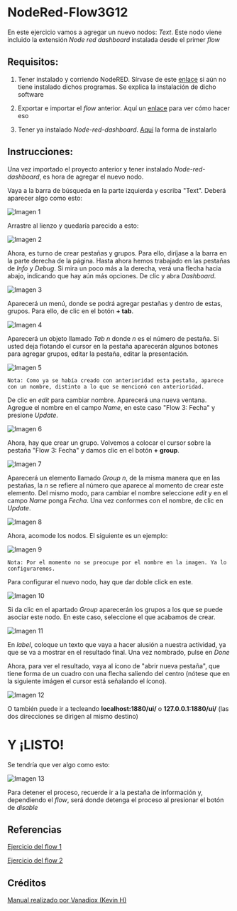 # NodeRed-Flow3G12

En este ejercicio vamos a agregar un nuevo nodos: _Text_. Este nodo viene incluido la extensión _Node red dashboard_ instalada desde el primer _flow_

## Requisitos: 

1. Tener instalado y corriendo NodeRED. Sírvase de este [enlace](https://github.com/Vanadiox/NodeRed-Flow1G12) si aún no tiene instalado dichos programas. Se explica la instalación de dicho software 

2. Exportar e importar el _flow_ anterior. Aquí un [enlace](https://github.com/Vanadiox/NodeRed-Flow2G12) para ver cómo hacer eso

3. Tener ya instalado _Node-red-dashboard_. [Aquí](https://github.com/Vanadiox/NodeRed-Flow1G12) la forma de instalarlo

## Instrucciones: 

Una vez importado el proyecto anterior y tener instalado _Node-red-dashboard_, es hora de agregar el nuevo nodo. 

Vaya a la barra de búsqueda en la parte izquierda y escriba "Text". Deberá aparecer algo como esto:

![Imagen 1]()

Arrastre al lienzo y quedaría parecido a esto:

![Imagen 2]()

Ahora, es turno de crear pestañas y grupos. Para ello, diríjase a la barra en la parte derecha de la página. Hasta ahora hemos trabajado en las pestañas de _Info_ y _Debug_. Si mira un poco más a la derecha, verá una flecha hacia abajo, indicando que hay aún más opciones. De clic y abra _Dashboard_.

![Imagen 3]()

Aparecerá un menú, donde se podrá agregar pestañas y dentro de estas, grupos. Para ello, de clic en el botón **+ tab**.

![Imagen 4]()

Aparecerá un objeto llamado _Tab n_ donde _n_ es el número de pestaña. 
Si usted deja flotando el cursor en la pestaña aparecerán algunos botones para agregar grupos, editar la pestaña, editar la presentación. 

![Imagen 5]()

~~~
Nota: Como ya se había creado con anterioridad esta pestaña, aparece con un nombre, distinto a lo que se mencionó con anterioridad. 
~~~

De clic en _edit_ para cambiar nombre. Aparecerá una nueva ventana. Agregue el nombre en el campo _Name_, en este caso "Flow 3: Fecha" y presione _Update_.

![Imagen 6]()

Ahora, hay que crear un grupo. Volvemos a colocar el cursor sobre la pestaña "Flow 3: Fecha" y damos clic en el botón **+ group**.

![Imagen 7]()

Aparecerá un elemento llamado _Group n_, de la misma manera que en las pestañas, la _n_ se refiere al número que aparece al momento de crear este elemento. Del mismo modo, para cambiar el nombre seleccione _edit_ y en el campo _Name_ ponga _Fecha_. Una vez conformes con el nombre, de clic en _Update_.

![Imagen 8]()

Ahora, acomode los nodos. El siguiente es un ejemplo:

![Imagen 9]()

~~~
Nota: Por el momento no se preocupe por el nombre en la imagen. Ya lo configuraremos.
~~~

Para configurar el nuevo nodo, hay que dar doble click en este.

![Imagen 10]()

Si da clic en el apartado _Group_ aparecerán los grupos a los que se puede asociar este nodo. En este caso, seleccione el que acabamos de crear. 

![Imagen 11]()

En _label_, coloque un texto que vaya a hacer alusión a nuestra actividad, ya que se va a mostrar en el resultado final. Una vez nombrado, pulse en _Done_

Ahora, para ver el resultado, vaya al ícono de "abrir nueva pestaña", que tiene forma de un cuadro con una flecha saliendo del centro (nótese que en la siguiente imágen el cursor está señalando el ícono).

![Imagen 12]()

O también puede ir a tecleando **localhost:1880/ui/** o **127.0.0.1:1880/ui/** (las dos direcciones se dirigen al mismo destino)

# Y ¡LISTO!

Se tendría que ver algo como esto: 

![Imagen 13]()

Para detener el proceso, recuerde ir a la pestaña de información y, dependiendo el _flow_, será donde detenga el proceso al presionar el botón de _disable_

## Referencias

[Ejercicio del flow 1](https://github.com/Vanadiox/NodeRed-Flow1G12)

[Ejercicio del flow 2](https://github.com/Vanadiox/NodeRed-Flow2G12)

## Créditos

[Manual realizado por Vanadiox (Kevin H)](https://github.com/Vanadiox)